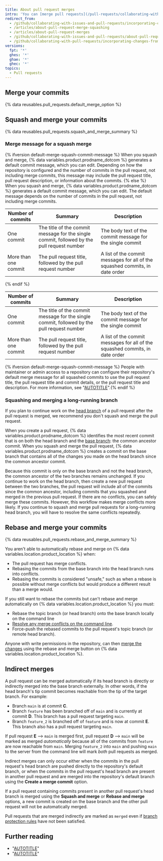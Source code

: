 ```yaml
---
title: About pull request merges
intro: 'You can [merge pull requests](/pull-requests/collaborating-with-pull-requests/incorporating-changes-from-a-pull-request/merging-a-pull-request) by retaining all the commits in a feature branch, squashing all commits into a single commit, or by rebasing individual commits from the `head` branch onto the `base` branch.'
redirect_from:
  - /github/collaborating-with-issues-and-pull-requests/incorporating-changes-from-a-pull-request/about-pull-request-merges
  - /articles/about-pull-request-merge-squashing
  - /articles/about-pull-request-merges
  - /github/collaborating-with-issues-and-pull-requests/about-pull-request-merges
  - /github/collaborating-with-pull-requests/incorporating-changes-from-a-pull-request/about-pull-request-merges
versions:
  fpt: '*'
  ghes: '*'
  ghae: '*'
  ghec: '*'
topics:
  - Pull requests
---
```

## Merge your commits

{% data reusables.pull_requests.default_merge_option %}

## Squash and merge your commits

{% data reusables.pull_requests.squash_and_merge_summary %}

### Merge message for a squash merge

{% ifversion default-merge-squash-commit-message %}
When you squash and merge, {% data variables.product.prodname_dotcom %} generates a default commit message, which you can edit. Depending on how the repository is configured and the number of commits in the pull request, not including merge commits, this message may include the pull request title, pull request description, or information about the commits.
{% else %}
When you squash and merge, {% data variables.product.prodname_dotcom %} generates a default commit message, which you can edit. The default message depends on the number of commits in the pull request, not including merge commits.

Number of commits | Summary | Description |
----------------- | ------- | ----------- |
One commit | The title of the commit message for the single commit, followed by the pull request number | The body text of the commit message for the single commit
More than one commit | The pull request title, followed by the pull request number | A list of the commit messages for all of the squashed commits, in date order
{% endif %}

Number of commits | Summary | Description |
----------------- | ------- | ----------- |
One commit | The title of the commit message for the single commit, followed by the pull request number | The body text of the commit message for the single commit
More than one commit | The pull request title, followed by the pull request number | A list of the commit messages for all of the squashed commits, in date order

{% ifversion default-merge-squash-commit-message %}
People with maintainer or admin access to a repository can configure their repository's default merge message for all squashed commits to use the pull request title, the pull request title and commit details, or the pull request title and description. For more information, see "[AUTOTITLE](/repositories/configuring-branches-and-merges-in-your-repository/configuring-pull-request-merges/configuring-commit-squashing-for-pull-requests)".{% endif %}

### Squashing and merging a long-running branch

If you plan to continue work on the [head branch](/get-started/learning-about-github/github-glossary#head-branch) of a pull request after the pull request is merged, we recommend you don't squash and merge the pull request.

When you create a pull request, {% data variables.product.prodname_dotcom %} identifies the most recent commit that is on both the head branch and the [base branch](/get-started/learning-about-github/github-glossary#base-branch): the common ancestor commit. When you squash and merge the pull request, {% data variables.product.prodname_dotcom %} creates a commit on the base branch that contains all of the changes you made on the head branch since the common ancestor commit.

Because this commit is only on the base branch and not the head branch, the common ancestor of the two branches remains unchanged. If you continue to work on the head branch, then create a new pull request between the two branches, the pull request will include all of the commits since the common ancestor, including commits that you squashed and merged in the previous pull request. If there are no conflicts, you can safely merge these commits. However, this workflow makes merge conflicts more likely. If you continue to squash and merge pull requests for a long-running head branch, you will have to resolve the same conflicts repeatedly.

## Rebase and merge your commits

{% data reusables.pull_requests.rebase_and_merge_summary %}

You aren't able to automatically rebase and merge on {% data variables.location.product_location %} when:
- The pull request has merge conflicts.
- Rebasing the commits from the base branch into the head branch runs into conflicts.
- Rebasing the commits is considered "unsafe," such as when a rebase is possible without merge conflicts but would produce a different result than a merge would.

If you still want to rebase the commits but can't rebase and merge automatically on {% data variables.location.product_location %} you must:
- Rebase the topic branch (or head branch) onto the base branch locally on the command line
- [Resolve any merge conflicts on the command line](/pull-requests/collaborating-with-pull-requests/addressing-merge-conflicts/resolving-a-merge-conflict-using-the-command-line).
- Force-push the rebased commits to the pull request's topic branch (or remote head branch).

Anyone with write permissions in the repository, can then [merge the changes](/pull-requests/collaborating-with-pull-requests/incorporating-changes-from-a-pull-request/merging-a-pull-request) using the rebase and merge button on {% data variables.location.product_location %}.

## Indirect merges

A pull request can be merged automatically if its head branch is directly or indirectly merged into the base branch externally. In other words, if the head branch's tip commit becomes reachable from the tip of the target branch. For example:

- Branch `main` is at commit **C**.
- Branch `feature` has been branched off of `main` and is currently at commit **D**. This branch has a pull request targeting `main`.
- Branch `feature_2` is branched off of `feature` and is now at commit **E**. This branch also has a pull request targeting `main`.

If pull request **E** --> `main` is merged first, pull request **D** --> `main` will be marked as merged _automatically_ because all of the commits from `feature` are now reachable from `main`. Merging `feature_2` into `main` and pushing `main` to the server from the command line will mark _both_ pull requests as merged.

Indirect merges can only occur either when the commits in the pull request's head branch are pushed directly to the repository's default branch, or when the commits in the pull request's head branch are present in another pull request and are merged into the repository's default branch using the **Create a merge commit** option.

If a pull request containing commits present in another pull request's head branch is merged using the **Squash and merge** or **Rebase and merge** options, a new commit is created on the base branch and the other pull request will not be automatically merged.

Pull requests that are merged indirectly are marked as `merged` even if [branch protection rules](/repositories/configuring-branches-and-merges-in-your-repository/managing-protected-branches/about-protected-branches#about-branch-protection-rules) have not been satisfied.

## Further reading

- "[AUTOTITLE](/pull-requests/collaborating-with-pull-requests/proposing-changes-to-your-work-with-pull-requests/about-pull-requests)"
- "[AUTOTITLE](/pull-requests/collaborating-with-pull-requests/addressing-merge-conflicts)"
